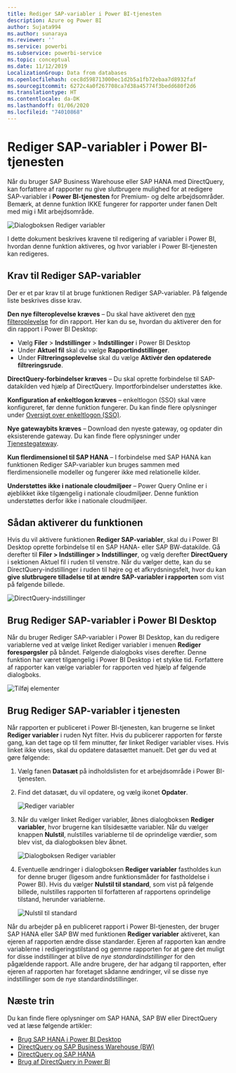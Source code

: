```yaml
---
title: Rediger SAP-variabler i Power BI-tjenesten
description: Azure og Power BI
author: Sujata994
ms.author: sunaraya
ms.reviewer: ''
ms.service: powerbi
ms.subservice: powerbi-service
ms.topic: conceptual
ms.date: 11/12/2019
LocalizationGroup: Data from databases
ms.openlocfilehash: cec8d598713000ec1d2b5a1fb72ebaa7d8932faf
ms.sourcegitcommit: 6272c4a0f267708ca7d38a45774f3bedd680f2d6
ms.translationtype: HT
ms.contentlocale: da-DK
ms.lasthandoff: 01/06/2020
ms.locfileid: "74010868"
---
```

# <a name="edit-sap-variables-in-the-power-bi-service"></a>Rediger SAP-variabler i Power BI-tjenesten

Når du bruger SAP Business Warehouse eller SAP HANA med DirectQuery, kan forfattere af rapporter nu give slutbrugere mulighed for at redigere SAP-variabler i **Power BI-tjenesten** for Premium- og delte arbejdsområder. Bemærk, at denne funktion IKKE fungerer for rapporter under fanen Delt med mig i Mit arbejdsområde. 

![Dialogboksen Rediger variabler](media/service-edit-sap-variables/sap-edit-variables-dialog.png)

I dette dokument beskrives kravene til redigering af variabler i Power BI, hvordan denne funktion aktiveres, og hvor variabler i Power BI-tjenesten kan redigeres.

## <a name="requirements-for-sap-edit-variables"></a>Krav til Rediger SAP-variabler

Der er et par krav til at bruge funktionen Rediger SAP-variabler. På følgende liste beskrives disse krav.

**Den nye filteroplevelse kræves** – Du skal have aktiveret den [nye filteroplevelse](power-bi-report-filter.md) for din rapport. Her kan du se, hvordan du aktiverer den for din rapport i Power BI Desktop:
- Vælg **Filer** > **Indstillinger** > **Indstillinger** i Power BI Desktop
- Under **Aktuel fil** skal du vælge **Rapportindstillinger**.
- Under **Filtreringsoplevelse** skal du vælge **Aktivér den opdaterede filtreringsrude**.

**DirectQuery-forbindelser kræves** – Du skal oprette forbindelse til SAP-datakilden ved hjælp af DirectQuery. Importforbindelser understøttes ikke.

**Konfiguration af enkeltlogon kræves** – enkeltlogon (SSO) skal være konfigureret, før denne funktion fungerer. Du kan finde flere oplysninger under [Oversigt over enkeltlogon (SSO)](service-gateway-sso-overview.md).

**Nye gatewaybits kræves** – Download den nyeste gateway, og opdater din eksisterende gateway. Du kan finde flere oplysninger under [Tjenestegateway](service-gateway-onprem.md).

**Kun flerdimensionel til SAP HANA** – I forbindelse med SAP HANA kan funktionen Rediger SAP-variabler kun bruges sammen med flerdimensionelle modeller og fungerer ikke med relationelle kilder.

**Understøttes ikke i nationale cloudmiljøer** – Power Query Online er i øjeblikket ikke tilgængelig i nationale cloudmiljøer. Denne funktion understøttes derfor ikke i nationale cloudmiljøer.

## <a name="how-to-enable-the-feature"></a>Sådan aktiverer du funktionen

Hvis du vil aktivere funktionen **Rediger SAP-variabler**, skal du i Power BI Desktop oprette forbindelse til en SAP HANA- eller SAP BW-datakilde. Gå derefter til **Filer > Indstillinger > Indstillinger**, og vælg derefter **DirectQuery** i sektionen Aktuel fil i ruden til venstre. Når du vælger dette, kan du se DirectQuery-indstillinger i ruden til højre og et afkrydsningsfelt, hvor du kan **give slutbrugere tilladelse til at ændre SAP-variabler i rapporten** som vist på følgende billede.

![DirectQuery-indstillinger](media/service-edit-sap-variables/sap-preview-setting-in-desktop.png)

## <a name="use-sap-edit-variables-in-power-bi-desktop"></a>Brug Rediger SAP-variabler i Power BI Desktop

Når du bruger Rediger SAP-variabler i Power BI Desktop, kan du redigere variablerne ved at vælge linket Rediger variabler i menuen **Rediger forespørgsler** på båndet. Følgende dialogboks vises derefter. Denne funktion har været tilgængelig i Power BI Desktop i et stykke tid. Forfattere af rapporter kan vælge variabler for rapporten ved hjælp af følgende dialogboks.

![Tilføj elementer](media/service-edit-sap-variables/sap-variables-add-items.png)

## <a name="use-sap-edit-variables-in-the-service"></a>Brug Rediger SAP-variabler i tjenesten

Når rapporten er publiceret i Power BI-tjenesten, kan brugerne se linket **Rediger variabler** i ruden Nyt filter. Hvis du publicerer rapporten for første gang, kan det tage op til fem minutter, før linket Rediger variabler vises. Hvis linket ikke vises, skal du opdatere datasættet manuelt.
Det gør du ved at gøre følgende:

1. Vælg fanen **Datasæt** på indholdslisten for et arbejdsområde i Power BI-tjenesten.

2. Find det datasæt, du vil opdatere, og vælg ikonet **Opdater**.

    ![Rediger variabler](media/service-edit-sap-variables/sap-edit-variables-link.png)

3. Når du vælger linket Rediger variabler, åbnes dialogboksen **Rediger variabler**, hvor brugerne kan tilsidesætte variabler. Når du vælger knappen **Nulstil**, nulstilles variablerne til de oprindelige værdier, som blev vist, da dialogboksen blev åbnet.

    ![Dialogboksen Rediger variabler](media/service-edit-sap-variables/sap-edit-variables-dialog.png)

4. Eventuelle ændringer i dialogboksen **Rediger variabler** fastholdes kun for denne bruger (ligesom andre funktionsmåder for fastholdelse i Power BI). Hvis du vælger **Nulstil til standard**, som vist på følgende billede, nulstilles rapporten til forfatteren af rapportens oprindelige tilstand, herunder variablerne.

    ![Nulstil til standard](media/service-edit-sap-variables/reset-to-default.png)

Når du arbejder på en publiceret rapport i Power BI-tjenesten, der bruger SAP HANA eller SAP BW med funktionen **Rediger variabler** aktiveret, kan ejeren af rapporten ændre disse standarder. Ejeren af rapporten kan ændre variablerne i redigeringstilstand og gemme rapporten for at gøre det muligt for disse indstillinger at blive de *nye standardindstillinger* for den pågældende rapport. Alle andre brugere, der har adgang til rapporten, efter ejeren af rapporten har foretaget sådanne ændringer, vil se disse nye indstillinger som de nye standardindstillinger.

## <a name="next-steps"></a>Næste trin

Du kan finde flere oplysninger om SAP HANA, SAP BW eller DirectQuery ved at læse følgende artikler:

- [Brug SAP HANA i Power BI Desktop](desktop-sap-hana.md)
- [DirectQuery og SAP Business Warehouse (BW)](desktop-directquery-sap-bw.md)
- [DirectQuery og SAP HANA](desktop-directquery-sap-hana.md)
- [Brug af DirectQuery in Power BI](desktop-directquery-about.md)
